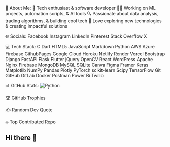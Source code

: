 💫 About Me:
🚀 Tech enthusiast & software developer
👨‍💻 Working on ML projects, automation scripts, & AI tools
🔍 Passionate about data analysis, trading algorithms, & building cool tech
🌟 Love exploring new technologies & creating impactful solutions

🌐 Socials:
Facebook Instagram LinkedIn Pinterest Stack Overflow X

💻 Tech Stack:
C Dart HTML5 JavaScript Markdown Python AWS Azure Firebase GithubPages Google Cloud Heroku Netlify Render Vercel Bootstrap Django FastAPI Flask Flutter jQuery OpenCV React WordPress Apache Nginx Firebase MongoDB MySQL SQLite Canva Figma Framer Keras Matplotlib NumPy Pandas Plotly PyTorch scikit-learn Scipy TensorFlow Git GitHub GitLab Docker Postman Power Bi Twilio

📊 GitHub Stats:
![Python](https://camo.githubusercontent.com/0d0779a129f1dcf6c31613b701fe0646fd4e4d2ed2a7cbd61b27fd5514baa938/68747470733a2f2f696d672e736869656c64732e696f2f62616467652f707974686f6e2d3336373041303f7374796c653d666f722d7468652d6261646765266c6f676f3d707974686f6e266c6f676f436f6c6f723d666664643534)




🏆 GitHub Trophies


✍️ Random Dev Quote


🔝 Top Contributed Repo
## Hi there 👋

<!--
**aabid2947/aabid2947** is a ✨ _special_ ✨ repository because its `README.md` (this file) appears on your GitHub profile.

Here are some ideas to get you started:

- 🔭 I’m currently working on ...
- 🌱 I’m currently learning ...
- 👯 I’m looking to collaborate on ...
- 🤔 I’m looking for help with ...
- 💬 Ask me about ...
- 📫 How to reach me: ...
- 😄 Pronouns: ...
- ⚡ Fun fact: ...
-->
